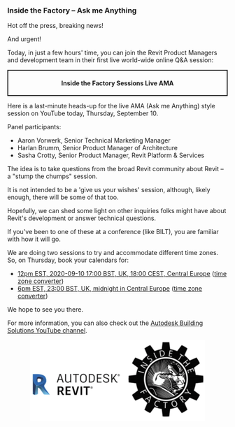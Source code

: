 <head>
<meta http-equiv="Content-Type" content="text/html; charset=utf-8">
<link rel="stylesheet" type="text/css" href="bc.css">
<script src="https://cdn.rawgit.com/google/code-prettify/master/loader/run_prettify.js" type="text/javascript"></script>
</head>

<!---

twitter:

Here is a last-minute heads-up for the online Inside the Factory live AMA (Ask me Anything) style session today, Thursday, with Aaron Vorwerk, Harlan Brumm and Sasha Crotty on the #RevitAPI @AutodeskForge @AutodeskRevit #bim #DynamoBim #ForgeDevCon http://bit.ly/insidefactoryama

Here is a last-minute heads-up for the first online Inside the Factory live AMA (Ask me Anything) style session today, Thursday, September 10, with Aaron Vorwerk, Senior Technical Marketing Manager, Harlan Brumm, Senior Product Manager of Architecture and Sasha Crotty, Senior Product Manager, Revit Platform & Services...

linkedin:


#bim #DynamoBim #ForgeDevCon #Revit #API #IFC #SDK #AI #VisualStudio #Autodesk #AEC #adsk

the [Revit API discussion forum](http://forums.autodesk.com/t5/revit-api-forum/bd-p/160) thread

<center>
<img src="img/" alt="" title="" width="600"/>
<p style="font-size: 80%; font-style:italic"></p>
</center>

-->

### Inside the Factory &ndash; Ask me Anything

Hot off the press, breaking news!

And urgent!

Today, in just a few hours' time, you can join the Revit Product Managers and development team in their first live world-wide online Q&amp;A session:

<center>
<div style="border-style:solid; border-width:2px 2px 2px 2px">
<a name="2"></a><h4 style="font-weight: bold">Inside the Factory Sessions Live AMA</h4>
</div>
</center>

Here is a last-minute heads-up for the live AMA (Ask me Anything) style session on YouTube today, Thursday, September 10.

Panel participants:

- Aaron Vorwerk, Senior Technical Marketing Manager
- Harlan Brumm, Senior Product Manager of Architecture
- Sasha Crotty, Senior Product Manager, Revit Platform & Services

The idea is to take questions from the broad Revit community about Revit &ndash; a "stump the chumps" session.

It is not intended to be a 'give us your wishes' session, although, likely enough, there will be some of that too.

Hopefully, we can shed some light on other inquiries folks might have about Revit's development or answer technical questions.

If you've been to one of these at a conference (like BILT), you are familiar with how it will go.

We are doing two sessions to try and accommodate different time zones. So, on Thursday, book your calendars for:

- [12pm EST, 2020-09-10 17:00 BST, UK, 18:00 CEST, Central Europe](https://www.youtube.com/watch?v=H60Y2e9xf5c) ([time zone converter](https://www.worldtimebuddy.com/est-to-cet-converter?qm=1&lid=5,12,2643743&h=5&date=2020-9-10&sln=12-13))
- [6pm EST, 23:00 BST, UK, midnight in Central Europe](https://youtu.be/Uk2l4rKomtM) ([time zone converter](https://www.worldtimebuddy.com/est-to-cet-converter?qm=1&lid=5,12,2643743&h=5&date=2020-9-10&sln=18-19))

We hope to see you there.

For more information, you can also check out
the [Autodesk Building Solutions YouTube channel](https://www.youtube.com/autodeskbuildingsolutions).

<center>

<img src="img/inside_the_factory.png" alt="Inside the factory" title="Inside the factory" width="400"/> <!-- 400 -->
</center>

